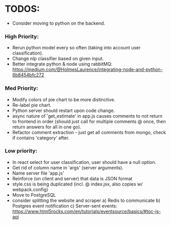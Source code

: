 # TODOS:
- Consider moving to python on the backend.

### High Priority:
- Rerun python model every so often (taking into account user classification).
- Change nlp classifier based on given input.
- Better integrate python & node using rabbitMQ: https://medium.com/@HolmesLaurence/integrating-node-and-python-6b8454bfc272

### Med Priority:
- Modify colors of pie chart to be more distinctive.
- Re-label pie chart.
- Python server should restart upon code change.
- async nature of 'get_estimate' in app.js causes comments to not return to frontend in order (should just call for multiple comments @ once, then return answers for all in one go).
- Refactor comment extraction - just get all comments from mongo, check if contains 'category' after.

### Low priority:
- In react select for user classification, user should have a null option.
- Get rid of column name in 'args' (server arguments).
- Name server file 'app.js'
- Reinforce (on client and server) that data is JSON format
- style.css is being duplicated (incl. @ index.jsx, also copies w/ webpack.config)
- Move to PostgreSQL
- consider splitting the website and scraper
    a) Redis to communicate
    b) Postgres event notification
    c) Server-sent events: https://www.html5rocks.com/en/tutorials/eventsource/basics/#toc-js-api

